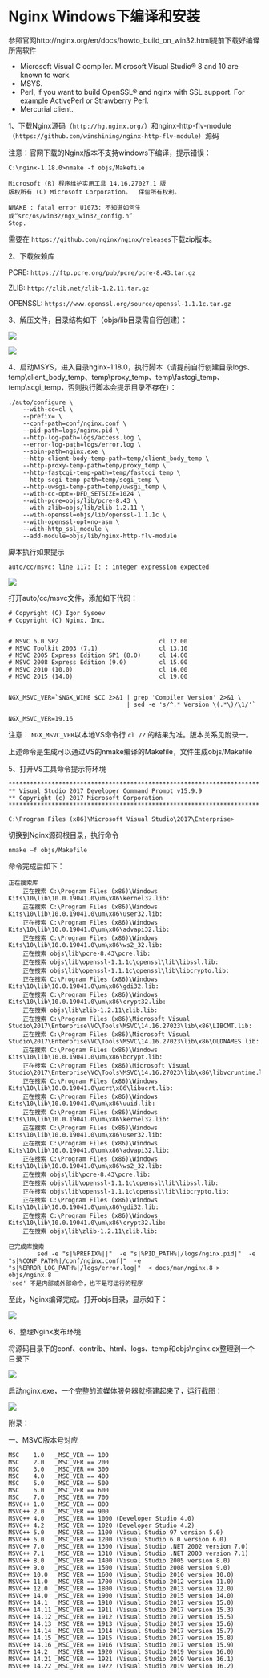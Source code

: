 
# Nginx Windows下编译和安装 #

参照官网http://nginx.org/en/docs/howto_build_on_win32.html提前下载好编译所需软件

- Microsoft Visual C compiler. Microsoft Visual Studio® 8 and 10 are known to work.
- MSYS.
- Perl, if you want to build OpenSSL® and nginx with SSL support. For example ActivePerl or Strawberry Perl.
- Mercurial client.

1、下载Nginx源码（`http://hg.nginx.org/`）和nginx-http-flv-module（`https://github.com/winshining/nginx-http-flv-module`）源码

注意：官网下载的Nginx版本不支持windows下编译，提示错误：

    C:\nginx-1.18.0>nmake -f objs/Makefile
    
    Microsoft (R) 程序维护实用工具 14.16.27027.1 版
    版权所有 (C) Microsoft Corporation。  保留所有权利。
    
    NMAKE : fatal error U1073: 不知道如何生成“src/os/win32/ngx_win32_config.h”
    Stop.

需要在 `https://github.com/nginx/nginx/releases`下载zip版本。

2、下载依赖库

PCRE: `https://ftp.pcre.org/pub/pcre/pcre-8.43.tar.gz`

ZLIB: `http://zlib.net/zlib-1.2.11.tar.gz`

OPENSSL: `https://www.openssl.org/source/openssl-1.1.1c.tar.gz`

3、解压文件，目录结构如下（objs/lib目录需自行创建）：

![](./images/20210416095454.png)


![](./images/20210416095608.png)

4、启动MSYS，进入目录nginx-1.18.0，执行脚本（请提前自行创建目录logs、temp\client_body_temp、temp\proxy_temp、temp\fastcgi_temp、temp\scgi_temp，否则执行脚本会提示目录不存在）：

```
./auto/configure \
    --with-cc=cl \
    --prefix= \
    --conf-path=conf/nginx.conf \
    --pid-path=logs/nginx.pid \
    --http-log-path=logs/access.log \
    --error-log-path=logs/error.log \
    --sbin-path=nginx.exe \
    --http-client-body-temp-path=temp/client_body_temp \
    --http-proxy-temp-path=temp/proxy_temp \
    --http-fastcgi-temp-path=temp/fastcgi_temp \
    --http-scgi-temp-path=temp/scgi_temp \
    --http-uwsgi-temp-path=temp/uwsgi_temp \
    --with-cc-opt=-DFD_SETSIZE=1024 \
    --with-pcre=objs/lib/pcre-8.43 \
    --with-zlib=objs/lib/zlib-1.2.11 \
    --with-openssl=objs/lib/openssl-1.1.1c \
    --with-openssl-opt=no-asm \
    --with-http_ssl_module \
    --add-module=objs/lib/nginx-http-flv-module
```

脚本执行如果提示

    auto/cc/msvc: line 117: [: : integer expression expected

![](./images/20210415172429.png)

打开auto/cc/msvc文件，添加如下代码：

```
# Copyright (C) Igor Sysoev
# Copyright (C) Nginx, Inc.


# MSVC 6.0 SP2                            cl 12.00
# MSVC Toolkit 2003 (7.1)                 cl 13.10
# MSVC 2005 Express Edition SP1 (8.0)     cl 14.00
# MSVC 2008 Express Edition (9.0)         cl 15.00
# MSVC 2010 (10.0)                        cl 16.00
# MSVC 2015 (14.0)                        cl 19.00


NGX_MSVC_VER=`$NGX_WINE $CC 2>&1 | grep 'Compiler Version' 2>&1 \
                                 | sed -e 's/^.* Version \(.*\)/\1/'`

NGX_MSVC_VER=19.16
```

注意：
`NGX_MSVC_VER`以本地VS命令行 `cl /?` 的结果为准。版本关系见附录一。

上述命令是生成可以通过VS的nmake编译的Makefile，文件生成objs/Makefile

5、打开VS工具命令提示符环境

```
**********************************************************************
** Visual Studio 2017 Developer Command Prompt v15.9.9
** Copyright (c) 2017 Microsoft Corporation
**********************************************************************

C:\Program Files (x86)\Microsoft Visual Studio\2017\Enterprise>
```

切换到Nginx源码根目录，执行命令

    nmake –f objs/Makefile

命令完成后如下：

```
正在搜索库
    正在搜索 C:\Program Files (x86)\Windows Kits\10\lib\10.0.19041.0\um\x86\kernel32.lib:
    正在搜索 C:\Program Files (x86)\Windows Kits\10\lib\10.0.19041.0\um\x86\user32.lib:
    正在搜索 C:\Program Files (x86)\Windows Kits\10\lib\10.0.19041.0\um\x86\advapi32.lib:
    正在搜索 C:\Program Files (x86)\Windows Kits\10\lib\10.0.19041.0\um\x86\ws2_32.lib:
    正在搜索 objs\lib\pcre-8.43\pcre.lib:
    正在搜索 objs\lib\openssl-1.1.1c\openssl\lib\libssl.lib:
    正在搜索 objs\lib\openssl-1.1.1c\openssl\lib\libcrypto.lib:
    正在搜索 C:\Program Files (x86)\Windows Kits\10\lib\10.0.19041.0\um\x86\gdi32.lib:
    正在搜索 C:\Program Files (x86)\Windows Kits\10\lib\10.0.19041.0\um\x86\crypt32.lib:
    正在搜索 objs\lib\zlib-1.2.11\zlib.lib:
    正在搜索 C:\Program Files (x86)\Microsoft Visual Studio\2017\Enterprise\VC\Tools\MSVC\14.16.27023\lib\x86\LIBCMT.lib:
    正在搜索 C:\Program Files (x86)\Microsoft Visual Studio\2017\Enterprise\VC\Tools\MSVC\14.16.27023\lib\x86\OLDNAMES.lib:
    正在搜索 C:\Program Files (x86)\Windows Kits\10\lib\10.0.19041.0\um\x86\bcrypt.lib:
    正在搜索 C:\Program Files (x86)\Microsoft Visual Studio\2017\Enterprise\VC\Tools\MSVC\14.16.27023\lib\x86\libvcruntime.lib:
    正在搜索 C:\Program Files (x86)\Windows Kits\10\lib\10.0.19041.0\ucrt\x86\libucrt.lib:
    正在搜索 C:\Program Files (x86)\Windows Kits\10\lib\10.0.19041.0\um\x86\uuid.lib:
    正在搜索 C:\Program Files (x86)\Windows Kits\10\lib\10.0.19041.0\um\x86\kernel32.lib:
    正在搜索 C:\Program Files (x86)\Windows Kits\10\lib\10.0.19041.0\um\x86\user32.lib:
    正在搜索 C:\Program Files (x86)\Windows Kits\10\lib\10.0.19041.0\um\x86\advapi32.lib:
    正在搜索 C:\Program Files (x86)\Windows Kits\10\lib\10.0.19041.0\um\x86\ws2_32.lib:
    正在搜索 objs\lib\pcre-8.43\pcre.lib:
    正在搜索 objs\lib\openssl-1.1.1c\openssl\lib\libssl.lib:
    正在搜索 objs\lib\openssl-1.1.1c\openssl\lib\libcrypto.lib:
    正在搜索 C:\Program Files (x86)\Windows Kits\10\lib\10.0.19041.0\um\x86\gdi32.lib:
    正在搜索 C:\Program Files (x86)\Windows Kits\10\lib\10.0.19041.0\um\x86\crypt32.lib:
    正在搜索 objs\lib\zlib-1.2.11\zlib.lib:

已完成库搜索
        sed -e "s|%PREFIX%||"  -e "s|%PID_PATH%|/logs/nginx.pid|"  -e "s|%CONF_PATH%|/conf/nginx.conf|"  -e "s|%ERROR_LOG_PATH%|/logs/error.log|"  < docs/man/nginx.8 > objs/nginx.8
'sed' 不是内部或外部命令，也不是可运行的程序
```

至此，Nginx编译完成。打开objs目录，显示如下：

![](./images/20210416103350.png)

6、整理Nginx发布环境

将源码目录下的conf、contrib、html、logs、temp和objs\nginx.ex整理到一个目录下

![](./images/20210416104428.png)

启动nginx.exe，一个完整的流媒体服务器就搭建起来了，运行截图：

![](./images/20210416104617.png)


附录：

一、MSVC版本号对应

```
MSC    1.0   _MSC_VER == 100
MSC    2.0   _MSC_VER == 200
MSC    3.0   _MSC_VER == 300
MSC    4.0   _MSC_VER == 400
MSC    5.0   _MSC_VER == 500
MSC    6.0   _MSC_VER == 600
MSC    7.0   _MSC_VER == 700
MSVC++ 1.0   _MSC_VER == 800
MSVC++ 2.0   _MSC_VER == 900
MSVC++ 4.0   _MSC_VER == 1000 (Developer Studio 4.0)
MSVC++ 4.2   _MSC_VER == 1020 (Developer Studio 4.2)
MSVC++ 5.0   _MSC_VER == 1100 (Visual Studio 97 version 5.0)
MSVC++ 6.0   _MSC_VER == 1200 (Visual Studio 6.0 version 6.0)
MSVC++ 7.0   _MSC_VER == 1300 (Visual Studio .NET 2002 version 7.0)
MSVC++ 7.1   _MSC_VER == 1310 (Visual Studio .NET 2003 version 7.1)
MSVC++ 8.0   _MSC_VER == 1400 (Visual Studio 2005 version 8.0)
MSVC++ 9.0   _MSC_VER == 1500 (Visual Studio 2008 version 9.0)
MSVC++ 10.0  _MSC_VER == 1600 (Visual Studio 2010 version 10.0)
MSVC++ 11.0  _MSC_VER == 1700 (Visual Studio 2012 version 11.0)
MSVC++ 12.0  _MSC_VER == 1800 (Visual Studio 2013 version 12.0)
MSVC++ 14.0  _MSC_VER == 1900 (Visual Studio 2015 version 14.0)
MSVC++ 14.1  _MSC_VER == 1910 (Visual Studio 2017 version 15.0)
MSVC++ 14.11 _MSC_VER == 1911 (Visual Studio 2017 version 15.3)
MSVC++ 14.12 _MSC_VER == 1912 (Visual Studio 2017 version 15.5)
MSVC++ 14.13 _MSC_VER == 1913 (Visual Studio 2017 version 15.6)
MSVC++ 14.14 _MSC_VER == 1914 (Visual Studio 2017 version 15.7)
MSVC++ 14.15 _MSC_VER == 1915 (Visual Studio 2017 version 15.8)
MSVC++ 14.16 _MSC_VER == 1916 (Visual Studio 2017 version 15.9)
MSVC++ 14.2  _MSC_VER == 1920 (Visual Studio 2019 Version 16.0)
MSVC++ 14.21 _MSC_VER == 1921 (Visual Studio 2019 Version 16.1)
MSVC++ 14.22 _MSC_VER == 1922 (Visual Studio 2019 Version 16.2)
```